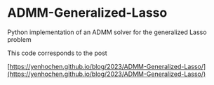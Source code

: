 # ADMM-Generalized-Lasso
Python implementation of an ADMM solver for the generalized Lasso problem

This code corresponds to the post

[https://yenhochen.github.io/blog/2023/ADMM-Generalized-Lasso/](https://yenhochen.github.io/blog/2023/ADMM-Generalized-Lasso/)
